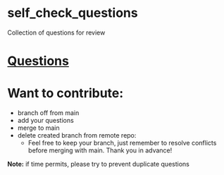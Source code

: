# self_check_questions
Collection of questions for review

# [Questions](https://github.com/2206-devops-batch/self_check_questions/blob/master/all_in_one.md)

# Want to contribute:
- branch off from main
- add your questions
- merge to main
- delete created branch from remote repo:
  - Feel free to keep your branch, just remember to resolve conflicts before merging with main. Thank you in advance!


**Note:** if time permits, please try to prevent duplicate questions 
